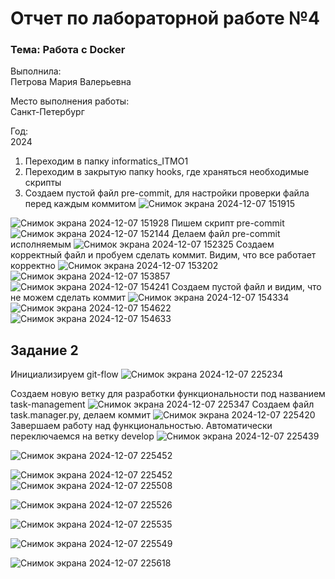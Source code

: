 # Отчет по лабораторной работе №4

### Тема: Работа с Docker

Выполнила:  
Петрова Мария Валерьевна

Место выполнения работы:  
Санкт-Петербург

Год:  
2024

1. Переходим в папку informatics_ITMO1
2. Переходим в закрытую папку hooks, где храняться необходимые скрипты
3. Создаем пустой файл pre-commit, для настройки проверки файла перед каждым коммитом
![Снимок экрана 2024-12-07 151915](https://github.com/user-attachments/assets/433027b8-5db3-4cb2-85cf-4db1dee302bf)




![Снимок экрана 2024-12-07 151928](https://github.com/user-attachments/assets/528be2ad-43e0-4897-83d7-9c0a7179ccf0)
Пишем скрипт pre-commit
![Снимок экрана 2024-12-07 152144](https://github.com/user-attachments/assets/1089fe92-a1cd-458f-a10b-227f3fe4b2d3)
Делаем файл pre-commit исполняемым
![Снимок экрана 2024-12-07 152325](https://github.com/user-attachments/assets/b012dcf5-f31d-4730-bab1-bec5426fb626)
Создаем корректный файл и пробуем сделать коммит. Видим, что все работает корректно
![Снимок экрана 2024-12-07 153202](https://github.com/user-attachments/assets/c95b3e93-1df4-4d6a-a191-86bc5992b2fd)
![Снимок экрана 2024-12-07 153857](https://github.com/user-attachments/assets/2232293f-6162-4676-9e05-2e32086752b9)
![Снимок экрана 2024-12-07 154241](https://github.com/user-attachments/assets/b76f1e72-321a-4963-a933-107721fdc4de)
Создаем пустой файл и видим, что не можем сделать коммит
![Снимок экрана 2024-12-07 154334](https://github.com/user-attachments/assets/3a98bb15-29ae-495a-a6b0-1c161d07462a)
![Снимок экрана 2024-12-07 154622](https://github.com/user-attachments/assets/4ab278e9-a3ab-44dd-bba0-5c781f12b5c3)
![Снимок экрана 2024-12-07 154633](https://github.com/user-attachments/assets/ae23c791-19ad-43ed-9299-3cf20216694e)

## Задание 2
Инициализируем git-flow
![Снимок экрана 2024-12-07 225234](https://github.com/user-attachments/assets/80423270-b8eb-4f17-bc12-37962af1c502)

Создаем новую ветку для разработки функциональности под названием task-management
![Снимок экрана 2024-12-07 225347](https://github.com/user-attachments/assets/881407b1-1966-42b0-9cd7-9843cb557a5a)
Создаем файл task.manager.py, делаем коммит
![Снимок экрана 2024-12-07 225420](https://github.com/user-attachments/assets/4e2b627b-ef71-4a31-bf07-7a07c965cb55)
Завершаем работу над функциональностью. Автоматически переключаемся на ветку develop
![Снимок экрана 2024-12-07 225439](https://github.com/user-attachments/assets/55cb8e19-2422-440c-a092-6b64898b0acd)


![Снимок экрана 2024-12-07 225452](https://github.com/user-attachments/assets/e7bc5707-3d91-4e5a-8550-685b7727432d)

![Снимок экрана 2024-12-07 225452](https://github.com/user-attachments/assets/ebee0aff-075a-493e-a200-1bd445163a79)
![Снимок экрана 2024-12-07 225508](https://github.com/user-attachments/assets/70597277-d367-4b36-8dc6-4dc6a815336f)

![Снимок экрана 2024-12-07 225526](https://github.com/user-attachments/assets/36a20384-e11a-493a-90d6-8346756978c6)

![Снимок экрана 2024-12-07 225535](https://github.com/user-attachments/assets/fb24921e-f2fd-4914-b951-31e84cc52550)

![Снимок экрана 2024-12-07 225549](https://github.com/user-attachments/assets/10dd3103-8c92-44bf-b534-e67835c94eba)

![Снимок экрана 2024-12-07 225618](https://github.com/user-attachments/assets/57812b21-4f05-48a8-8554-706859443418)

